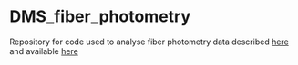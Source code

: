 # DMS_fiber_photometry
Repository for code used to analyse fiber photometry data described [here](https://doi.org/10.1101/2022.01.31.478585) and available [here](https://doi.org/10.6084/m9.figshare.19083647.v2)
